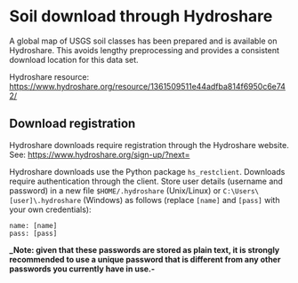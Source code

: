 ﻿# Soil download through Hydroshare
A global map of USGS soil classes has been prepared and is available on Hydroshare. This avoids lengthy preprocessing and provides a consistent download location for this data set.

Hydroshare resource: https://www.hydroshare.org/resource/1361509511e44adfba814f6950c6e742/

## Download registration
Hydroshare downloads require registration through the Hydroshare website. See: https://www.hydroshare.org/sign-up/?next=

Hydroshare downloads use the Python package `hs_restclient`. Downloads require authentication through the client. Store  user details (username and password) in a new file `$HOME/.hydroshare` (Unix/Linux) or `C:\Users\[user]\.hydroshare` (Windows) as follows (replace `[name]` and `[pass]` with your own credentials):

```
name: [name]
pass: [pass]

```

**_Note: given that these passwords are stored as plain text, it is strongly recommended to use a unique password that is different from any other passwords you currently have in use.-**